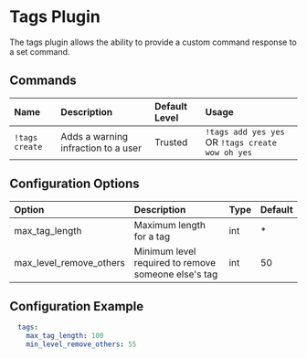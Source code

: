 # Tags Plugin

The tags plugin allows the ability to provide a custom command response to a set command.

#### 

## Commands <a id="commands"></a>

| Name | Description | Default Level | Usage |
| :--- | :--- | :--- | :--- |
| `!tags create` | Adds a warning infraction to a user | Trusted | `!tags add yes yes` OR `!tags create wow oh yes` |

## Configuration Options

| Option | Description | Type | Default |
| :--- | :--- | :--- | :--- |
| max\_tag\_length | Maximum length for a tag | int | \* |
| max\_level\_remove\_others | Minimum level required to remove someone else's tag | int | 50 |

## Configuration Example

```yaml
  tags:
    max_tag_length: 100
    min_level_remove_others: 55
```

